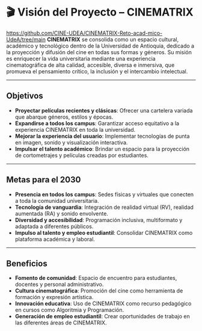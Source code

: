 # 🎬 Visión del Proyecto – CINEMATRIX
https://github.com/CINE-UDEA/CINEMATRIX-Reto-acad-mico-UdeA/tree/main
**CINEMATRIX** se consolida como un espacio cultural, académico y tecnológico dentro de la Universidad de Antioquia, dedicado a la proyección y difusión del cine en todas sus formas y géneros. Su misión es enriquecer la vida universitaria mediante una experiencia cinematográfica de alta calidad, accesible, diversa e inmersiva, que promueva el pensamiento crítico, la inclusión y el intercambio intelectual.

---

## Objetivos

- **Proyectar películas recientes y clásicas**: Ofrecer una cartelera variada que abarque géneros, estilos y épocas.
- **Expandirse a todos los campus**: Garantizar acceso equitativo a la experiencia CINEMATRIX en toda la universidad.
- **Mejorar la experiencia del usuario**: Implementar tecnologías de punta en imagen, sonido y visualización interactiva.
- **Impulsar el talento académico**: Brindar un espacio para la proyección de cortometrajes y películas creadas por estudiantes.

---

##  Metas para el 2030

- **Presencia en todos los campus**: Sedes físicas y virtuales que conecten a toda la comunidad universitaria.
- **Tecnología de vanguardia**: Integración de realidad virtual (RV), realidad aumentada (RA) y sonido envolvente.
- **Diversidad y accesibilidad**: Programación inclusiva, multiformato y adaptada a diferentes públicos.
- **Impulso al talento y empleo estudiantil**: Consolidar CINEMATRIX como plataforma académica y laboral.
---

## Beneficios

- **Fomento de comunidad**: Espacio de encuentro para estudiantes, docentes y personal administrativo.
- **Cultura cinematográfica**: Promoción del cine como herramienta de formación y expresión artística.
- **Innovación educativa**: Uso de CINEMATRIX como recurso pedagógico en cursos como Algoritmia y Programación.
- **Generación de empleo estudiantil**: Crear oportunidades de trabajo en las diferentes áreas de CINEMATRIX.

